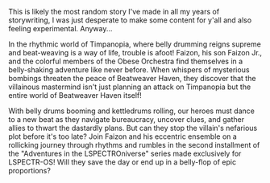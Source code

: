 This is likely the most random story I've made in all my years of storywriting, I was just desperate to make some content for y'all and also feeling experimental. Anyway...

In the rhythmic world of Timpanopia, where belly drumming reigns supreme and beat-weaving is a way of life, trouble is afoot! Faizon, his son Faizon Jr., and the colorful members of the Obese Orchestra find themselves in a belly-shaking adventure like never before. When whispers of mysterious bombings threaten the peace of Beatweaver Haven, they discover that the villainous mastermind isn't just planning an attack on Timpanopia but the entire world of Beatweaver Haven itself!

With belly drums booming and kettledrums rolling, our heroes must dance to a new beat as they navigate bureaucracy, uncover clues, and gather allies to thwart the dastardly plans. But can they stop the villain's nefarious plot before it's too late? Join Faizon and his eccentric ensemble on a rollicking journey through rhythms and rumbles in the second installment of the "Adventures in the LSPECTROniverse" series made exclusively for LSPECTR-OS! Will they save the day or end up in a belly-flop of epic proportions?
